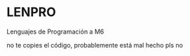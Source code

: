 # LENPRO
Lenguajes de Programación a M6

no te copies el código, probablemente está mal hecho
pls no
